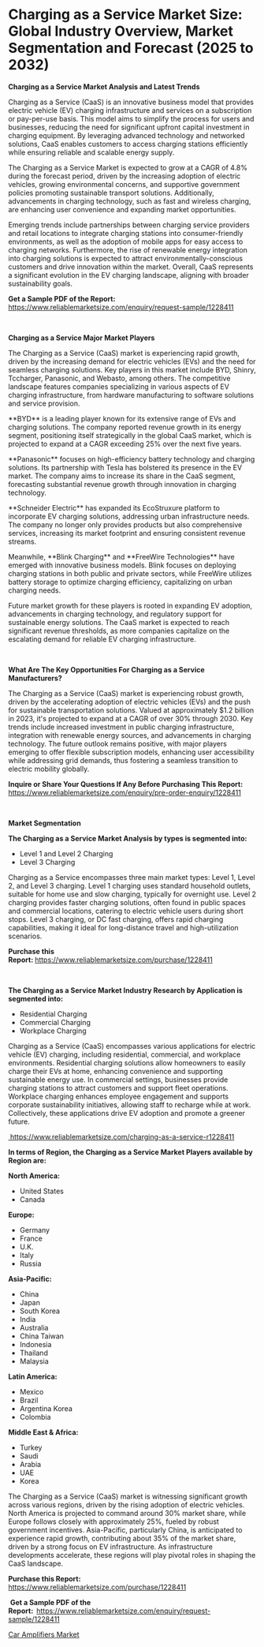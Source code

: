 <p><h1>Charging as a Service Market Size: Global Industry Overview, Market Segmentation and Forecast (2025 to 2032)</h1></p><p><strong>Charging as a Service Market Analysis and Latest Trends</strong></p>
<p><p>Charging as a Service (CaaS) is an innovative business model that provides electric vehicle (EV) charging infrastructure and services on a subscription or pay-per-use basis. This model aims to simplify the process for users and businesses, reducing the need for significant upfront capital investment in charging equipment. By leveraging advanced technology and networked solutions, CaaS enables customers to access charging stations efficiently while ensuring reliable and scalable energy supply.</p><p>The Charging as a Service Market is expected to grow at a CAGR of 4.8% during the forecast period, driven by the increasing adoption of electric vehicles, growing environmental concerns, and supportive government policies promoting sustainable transport solutions. Additionally, advancements in charging technology, such as fast and wireless charging, are enhancing user convenience and expanding market opportunities. </p><p>Emerging trends include partnerships between charging service providers and retail locations to integrate charging stations into consumer-friendly environments, as well as the adoption of mobile apps for easy access to charging networks. Furthermore, the rise of renewable energy integration into charging solutions is expected to attract environmentally-conscious customers and drive innovation within the market. Overall, CaaS represents a significant evolution in the EV charging landscape, aligning with broader sustainability goals.</p></p>
<p><strong>Get a Sample PDF of the Report:&nbsp;</strong> <a href="https://www.reliablemarketsize.com/enquiry/request-sample/1228411?utm_campaign=3165&utm_medium=2&utm_source=Github&utm_content=ia&utm_term=30032025&utm_id=charging-as-a-service">https://www.reliablemarketsize.com/enquiry/request-sample/1228411</a></p>
<p>&nbsp;</p>
<p><strong>Charging as a Service Major Market Players</strong></p>
<p><p>The Charging as a Service (CaaS) market is experiencing rapid growth, driven by the increasing demand for electric vehicles (EVs) and the need for seamless charging solutions. Key players in this market include BYD, Shinry, Tccharger, Panasonic, and Webasto, among others. The competitive landscape features companies specializing in various aspects of EV charging infrastructure, from hardware manufacturing to software solutions and service provision.</p><p>**BYD** is a leading player known for its extensive range of EVs and charging solutions. The company reported revenue growth in its energy segment, positioning itself strategically in the global CaaS market, which is projected to expand at a CAGR exceeding 25% over the next five years.</p><p>**Panasonic** focuses on high-efficiency battery technology and charging solutions. Its partnership with Tesla has bolstered its presence in the EV market. The company aims to increase its share in the CaaS segment, forecasting substantial revenue growth through innovation in charging technology.</p><p>**Schneider Electric** has expanded its EcoStruxure platform to incorporate EV charging solutions, addressing urban infrastructure needs. The company no longer only provides products but also comprehensive services, increasing its market footprint and ensuring consistent revenue streams.</p><p>Meanwhile, **Blink Charging** and **FreeWire Technologies** have emerged with innovative business models. Blink focuses on deploying charging stations in both public and private sectors, while FreeWire utilizes battery storage to optimize charging efficiency, capitalizing on urban charging needs.</p><p>Future market growth for these players is rooted in expanding EV adoption, advancements in charging technology, and regulatory support for sustainable energy solutions. The CaaS market is expected to reach significant revenue thresholds, as more companies capitalize on the escalating demand for reliable EV charging infrastructure.</p></p>
<p>&nbsp;</p>
<p><strong>What Are The Key Opportunities For Charging as a Service Manufacturers?</strong></p>
<p><p>The Charging as a Service (CaaS) market is experiencing robust growth, driven by the accelerating adoption of electric vehicles (EVs) and the push for sustainable transportation solutions. Valued at approximately $1.2 billion in 2023, it's projected to expand at a CAGR of over 30% through 2030. Key trends include increased investment in public charging infrastructure, integration with renewable energy sources, and advancements in charging technology. The future outlook remains positive, with major players emerging to offer flexible subscription models, enhancing user accessibility while addressing grid demands, thus fostering a seamless transition to electric mobility globally.</p></p>
<p><strong>Inquire or Share Your Questions If Any Before Purchasing This Report:</strong> <a href="https://www.reliablemarketsize.com/enquiry/pre-order-enquiry/1228411?utm_campaign=3165&utm_medium=2&utm_source=Github&utm_content=ia&utm_term=30032025&utm_id=charging-as-a-service">https://www.reliablemarketsize.com/enquiry/pre-order-enquiry/1228411</a></p>
<p>&nbsp;</p>
<p><strong>Market Segmentation</strong></p>
<p><strong>The Charging as a Service Market Analysis by types is segmented into:</strong></p>
<p><ul><li>Level 1 and Level 2 Charging</li><li>Level 3 Charging</li></ul></p>
<p><p>Charging as a Service encompasses three main market types: Level 1, Level 2, and Level 3 charging. Level 1 charging uses standard household outlets, suitable for home use and slow charging, typically for overnight use. Level 2 charging provides faster charging solutions, often found in public spaces and commercial locations, catering to electric vehicle users during short stops. Level 3 charging, or DC fast charging, offers rapid charging capabilities, making it ideal for long-distance travel and high-utilization scenarios.</p></p>
<p><strong>Purchase this Report:&nbsp;</strong><a href="https://www.reliablemarketsize.com/purchase/1228411?utm_campaign=3165&utm_medium=2&utm_source=Github&utm_content=ia&utm_term=30032025&utm_id=charging-as-a-service">https://www.reliablemarketsize.com/purchase/1228411</a></p>
<p>&nbsp;</p>
<p><strong>The Charging as a Service Market Industry Research by Application is segmented into:</strong></p>
<p><ul><li>Residential Charging</li><li>Commercial Charging</li><li>Workplace Charging</li></ul></p>
<p><p>Charging as a Service (CaaS) encompasses various applications for electric vehicle (EV) charging, including residential, commercial, and workplace environments. Residential charging solutions allow homeowners to easily charge their EVs at home, enhancing convenience and supporting sustainable energy use. In commercial settings, businesses provide charging stations to attract customers and support fleet operations. Workplace charging enhances employee engagement and supports corporate sustainability initiatives, allowing staff to recharge while at work. Collectively, these applications drive EV adoption and promote a greener future.</p></p>
<p><a href="https://www.reliablemarketsize.com/charging-as-a-service-r1228411?utm_campaign=3165&utm_medium=2&utm_source=Github&utm_content=ia&utm_term=30032025&utm_id=charging-as-a-service">&nbsp;https://www.reliablemarketsize.com/charging-as-a-service-r1228411</a></p>
<p><strong>In terms of Region, the Charging as a Service Market Players available by Region are:</strong></p>
<p>
    <p> <strong> North America: </strong>
        <ul>
            <li>United States</li>
            <li>Canada</li>
        </ul>
        </p> 
    <p> <strong> Europe: </strong>
        <ul>
            <li>Germany</li>
            <li>France</li>
            <li>U.K.</li>
            <li>Italy</li>
            <li>Russia</li>
        </ul>
        </p> 
    <p> <strong> Asia-Pacific: </strong>
        <ul>
            <li>China</li>
            <li>Japan</li>
            <li>South Korea</li>
            <li>India</li>
            <li>Australia</li>
            <li>China Taiwan</li>
            <li>Indonesia</li>
            <li>Thailand</li>
            <li>Malaysia</li>
        </ul>
        </p> 
    <p> <strong> Latin America: </strong>
        <ul>
            <li>Mexico</li>
            <li>Brazil</li>
            <li>Argentina Korea</li>
            <li>Colombia</li>
        </ul>
        </p> 
    <p> <strong> Middle East & Africa: </strong>
        <ul>
            <li>Turkey</li>
            <li>Saudi</li>
            <li>Arabia</li>
            <li>UAE</li>
            <li>Korea</li>
        </ul>
    </p>
    </p>
<p><p>The Charging as a Service (CaaS) market is witnessing significant growth across various regions, driven by the rising adoption of electric vehicles. North America is projected to command around 30% market share, while Europe follows closely with approximately 25%, fueled by robust government incentives. Asia-Pacific, particularly China, is anticipated to experience rapid growth, contributing about 35% of the market share, driven by a strong focus on EV infrastructure. As infrastructure developments accelerate, these regions will play pivotal roles in shaping the CaaS landscape.</p></p>
<p><strong>Purchase this Report: </strong><a href="https://www.reliablemarketsize.com/purchase/1228411?utm_campaign=3165&utm_medium=2&utm_source=Github&utm_content=ia&utm_term=30032025&utm_id=charging-as-a-service">https://www.reliablemarketsize.com/purchase/1228411</a></p>
<p>&nbsp;<strong>Get a Sample PDF of the Report:&nbsp;&nbsp;</strong><a href="https://www.reliablemarketsize.com/enquiry/request-sample/1228411?utm_campaign=3165&utm_medium=2&utm_source=Github&utm_content=ia&utm_term=30032025&utm_id=charging-as-a-service">https://www.reliablemarketsize.com/enquiry/request-sample/1228411</a></p>
<p><strong></strong></p>
<p><p><a href="https://github.com/osamhcombre/Market-Research-Report-List-1/blob/main/car-amplifiers-market.md?utm_campaign=3165&utm_medium=2&utm_source=Github&utm_content=ia&utm_term=30032025&utm_id=charging-as-a-service">Car Amplifiers Market</a></p></p>